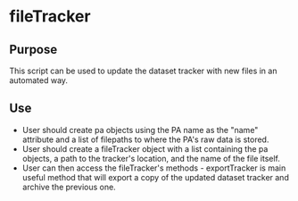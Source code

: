 # fileTracker

## Purpose
This script can be used to update the dataset tracker with new files in an automated way.

## Use
* User should create pa objects using the PA name as the "name" attribute and a list of filepaths to where the PA's raw data is stored.
* User should create a fileTracker object with a list containing the pa objects, a path to the tracker's location, and the name of the file itself.
* User can then access the fileTracker's methods - exportTracker is main useful method that will export a copy of the updated dataset tracker and archive the previous one.
